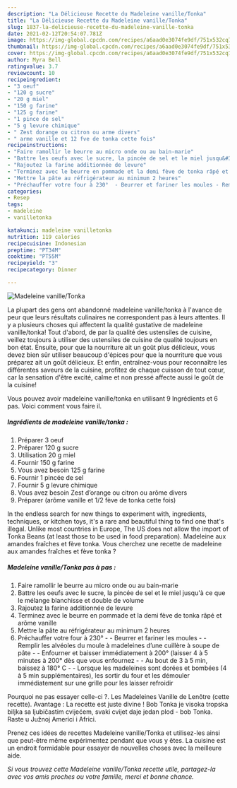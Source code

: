 ```yaml
---
description: "La Délicieuse Recette du Madeleine vanille/Tonka"
title: "La Délicieuse Recette du Madeleine vanille/Tonka"
slug: 1837-la-delicieuse-recette-du-madeleine-vanille-tonka
date: 2021-02-12T20:54:07.781Z
image: https://img-global.cpcdn.com/recipes/a6aad0e3074fe9df/751x532cq70/madeleine-vanilletonka-photo-principale-de-la-recette.jpg
thumbnail: https://img-global.cpcdn.com/recipes/a6aad0e3074fe9df/751x532cq70/madeleine-vanilletonka-photo-principale-de-la-recette.jpg
cover: https://img-global.cpcdn.com/recipes/a6aad0e3074fe9df/751x532cq70/madeleine-vanilletonka-photo-principale-de-la-recette.jpg
author: Myra Bell
ratingvalue: 3.7
reviewcount: 10
recipeingredient:
- "3 oeuf"
- "120 g sucre"
- "20 g miel"
- "150 g farine"
- "125 g farine"
- "1 pince de sel"
- "5 g levure chimique"
- " Zest dorange ou citron ou arme divers"
- " arme vanille et 12 fve de tonka cette fois"
recipeinstructions:
- "Faire ramollir le beurre au micro onde ou au bain-marie"
- "Battre les oeufs avec le sucre, la pincée de sel et le miel jusqu&#39;à ce que le mélange blanchisse et double de volume"
- "Rajoutez la farine additionnée de levure"
- "Terminez avec le beurre en pommade et la demi fève de tonka râpé et arôme vanille"
- "Mettre la pâte au réfrigérateur au minimum 2 heures"
- "Préchauffer votre four à 230°  - Beurrer et fariner les moules - Remplir les alvéoles du moule à madeleines d’une cuillère à soupe de pâte - Enfourner et baisser immédiatement à 200° (laisser 4 à 5 minutes à 200° dès que vous enfournez - Au bout de 3 à 5 min, baissez à 180° C  - Lorsque les madeleines sont dorées et bombées (4 à 5 min supplémentaires), les sortir du four et les démouler immédiatement sur une grille pour les laisser refroidir"
categories:
- Resep
tags:
- madeleine
- vanilletonka

katakunci: madeleine vanilletonka 
nutrition: 119 calories
recipecuisine: Indonesian
preptime: "PT34M"
cooktime: "PT55M"
recipeyield: "3"
recipecategory: Dinner

---
```



![Madeleine vanille/Tonka](https://img-global.cpcdn.com/recipes/a6aad0e3074fe9df/751x532cq70/madeleine-vanilletonka-photo-principale-de-la-recette.jpg)

La plupart des gens ont abandonné madeleine vanille/tonka à l'avance de peur que leurs résultats culinaires ne correspondent pas à leurs attentes. Il y a plusieurs choses qui affectent la qualité gustative de madeleine vanille/tonka! Tout d'abord, de par la qualité des ustensiles de cuisine, veillez toujours à utiliser des ustensiles de cuisine de qualité toujours en bon état. Ensuite, pour que la nourriture ait un goût plus délicieux, vous devez bien sûr utiliser beaucoup d'épices pour que la nourriture que vous préparez ait un goût délicieux. Et enfin, entraînez-vous pour reconnaître les différentes saveurs de la cuisine, profitez de chaque cuisson de tout cœur, car la sensation d'être excité, calme et non pressé affecte aussi le goût de la cuisine!

<!--inarticleads1-->

Vous pouvez avoir madeleine vanille/tonka en utilisant 9 Ingrédients et 6 pas. Voici comment vous faire il.

##### Ingrédients de madeleine vanille/tonka :

1. Préparer 3 oeuf
1. Préparer 120 g sucre
1. Utilisation 20 g miel
1. Fournir 150 g farine
1. Vous avez besoin 125 g farine
1. Fournir 1 pincée de sel
1. Fournir 5 g levure chimique
1. Vous avez besoin  Zest d’orange ou citron ou arôme divers
1. Préparer  (arôme vanille et 1/2 fève de tonka cette fois)


In the endless search for new things to experiment with, ingredients, techniques, or kitchen toys, it&#39;s a rare and beautiful thing to find one that&#39;s illegal. Unlike most countries in Europe, The US does not allow the import of Tonka Beans (at least those to be used in food preparation). Madeleine aux amandes fraîches et fève tonka. Vous cherchez une recette de madeleine aux amandes fraîches et fève tonka ? 

<!--inarticleads2-->

##### Madeleine vanille/Tonka pas à pas :

1. Faire ramollir le beurre au micro onde ou au bain-marie
1. Battre les oeufs avec le sucre, la pincée de sel et le miel jusqu&#39;à ce que le mélange blanchisse et double de volume
1. Rajoutez la farine additionnée de levure
1. Terminez avec le beurre en pommade et la demi fève de tonka râpé et arôme vanille
1. Mettre la pâte au réfrigérateur au minimum 2 heures
1. Préchauffer votre four à 230°  - - Beurrer et fariner les moules - - Remplir les alvéoles du moule à madeleines d’une cuillère à soupe de pâte - - Enfourner et baisser immédiatement à 200° (laisser 4 à 5 minutes à 200° dès que vous enfournez - - Au bout de 3 à 5 min, baissez à 180° C  - - Lorsque les madeleines sont dorées et bombées (4 à 5 min supplémentaires), les sortir du four et les démouler immédiatement sur une grille pour les laisser refroidir


Pourquoi ne pas essayer celle-ci ?. Les Madeleines Vanille de Lenôtre (cette recette). Avantage : La recette est juste divine ! Bob Tonka je visoka tropska biljka sa ljubičastim cvijećem, svaki cvijet daje jedan plod - bob Tonka. Raste u Južnoj Americi i Africi. 

<!--inarticleads1-->

<p>
Prenez ces idées de recettes Madeleine vanille/Tonka et utilisez-les ainsi que peut-être même expérimentez pendant que vous y êtes. La cuisine est un endroit formidable pour essayer de nouvelles choses avec la meilleure aide.
</p>

<p>
<i>Si vous trouvez cette Madeleine vanille/Tonka recette utile, partagez-la avec vos amis proches ou votre famille, merci et bonne chance.</i>
</p>
